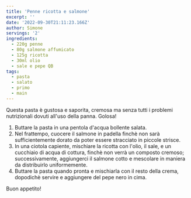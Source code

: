 ```yaml
---
title: 'Penne ricotta e salmone'
excerpt: ''
date: '2022-09-30T21:11:23.166Z'
author: Simone
servings: '2'
ingredients:
  - 220g penne
  - 80g salmone affumicato
  - 125g ricotta
  - 30ml olio
  - sale e pepe QB
tags:
  - pasta
  - salato
  - primo
  - main
---
```


Questa pasta è gustosa e saporita, cremosa ma senza tutti i problemi nutrizionali dovuti all'uso della panna. Golosa!

1. Buttare la pasta in una pentola d'acqua bollente salata.
1. Nel frattempo, cuocere il salmone in padella finchè non sarà sufficientemente dorato da poter essere stracciato in piccole strisce.
1. In una ciotola capiente, mischiare la ricotta con l'olio, il sale, e un cucchiaio di acqua di cottura, finchè non verrà un composto cremoso; successivamente, aggiungerci il salmone cotto e mescolare in maniera da distribuirlo uniformemente.
1. Buttare la pasta quando pronta e mischiarla con il resto della crema, dopodichè servire e aggiungere del pepe nero in cima.

Buon appetito!
